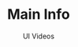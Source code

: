 ---
layout: embed
permalink: apps/bank/architectures/asset-management-main-info/ux-videos
lang: en
page_id: apps-bank-architectures-asset-management-main-info-video


title: Main Info
subtitle: UI Videos
backUrl: /apps/bank/architectures/asset-management-main-info

description: Diagrams
---